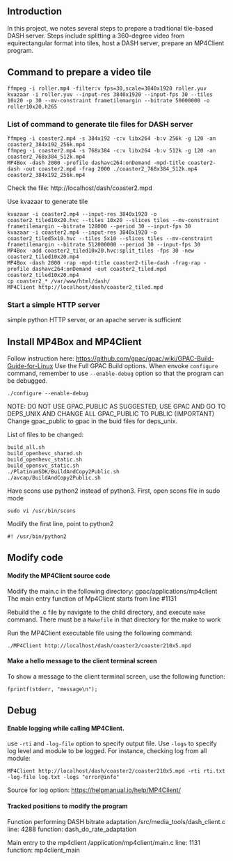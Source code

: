 ## Introduction
In this project, we notes several steps to prepare a traditional tile-based DASH server. Steps include splitting a 360-degree video from equirectangular format into tiles, host a DASH server, prepare an MP4Client program.

## Command to prepare a video tile
```
ffmpeg -i roller.mp4 -filter:v fps=30,scale=3840x1920 roller.yuv
kvazaar -i roller.yuv --input-res 3840x1920 --input-fps 30 --tiles 10x20 -p 30 --mv-constraint frametilemargin --bitrate 50000000 -o roller10x20.h265

```


### List of command to generate tile files for DASH server
```
ffmpeg -i coaster2.mp4 -s 384x192 -c:v libx264 -b:v 256k -g 120 -an coaster2_384x192_256k.mp4
ffmpeg -i coaster2.mp4 -s 768x384 -c:v libx264 -b:v 512k -g 120 -an coaster2_768x384_512k.mp4
MP4Box -dash 2000 -profile dashavc264:onDemand -mpd-title coaster2-dash -out coaster2.mpd -frag 2000 ./coaster2_768x384_512k.mp4 coaster2_384x192_256k.mp4 
```
Check the file: http://localhost/dash/coaster2.mpd

Use kvazaar to generate tile
```
kvazaar -i coaster2.mp4 --input-res 3840x1920 -o coaster2_tiled10x20.hvc --tiles 10x20 --slices tiles --mv-constraint frametilemargin --bitrate 128000 --period 30 --input-fps 30
kvazaar -i coaster2.mp4 --input-res 3840x1920 -o coaster2_tiled5x10.hvc --tiles 5x10 --slices tiles --mv-constraint frametilemargin --bitrate 512000000 --period 30 --input-fps 30
MP4Box -add coaster2_tiled10x20.hvc:split_tiles -fps 30 -new coaster2_tiled10x20.mp4
MP4Box -dash 2000 -rap -mpd-title coaster2-tile-dash -frag-rap -profile dashavc264:onDemand -out coaster2_tiled.mpd coaster2_tiled10x20.mp4 
cp coaster2_* /var/www/html/dash/
MP4Client http://localhost/dash/coaster2_tiled.mpd
```
### Start a simple HTTP server
simple python HTTP server, or an apache server is sufficient

## Install MP4Box and MP4Client
Follow instruction here: https://github.com/gpac/gpac/wiki/GPAC-Build-Guide-for-Linux
Use the Full GPAC Build options. When envoke `configure` command, remember to use `--enable-debug` option so that the program can be debugged.
```
./configure --enable-debug
```

NOTE: DO NOT USE GPAC_PUBLIC AS SUGGESTED, USE GPAC AND GO TO DEPS_UNIX AND CHANGE ALL GPAC_PUBLIC TO PUBLIC (IMPORTANT)
Change gpac_public to gpac in the buid files for deps_unix.

List of files to be changed:
```
build_all.sh  
build_openhevc_shared.sh  
build_openhevc_static.sh  
build_opensvc_static.sh 
./PlatinumSDK/BuildAndCopy2Public.sh 
./avcap/BuildAndCopy2Public.sh
```
Have scons use python2 instead of python3. First, open scons file in sudo mode
```
sudo vi /usr/bin/scons
```
Modify the first line, point to python2
```
#! /usr/bin/python2
```


## Modify code
#### Modify the MP4Client source code
Modify the main.c in the following directory: gpac/applications/mp4client
The main entry function of Mp4Client starts from line #1131

Rebuild the .c file by navigate to the child directory, and execute `make` command. There must be a `Makefile` in that directory for the make to work

Run the MP4Client executable file using the following command:
```
./MP4Client http://localhost/dash/coaster2/coaster210x5.mpd
```

#### Make a hello message to the client terminal screen
To show a message to the client terminal screen, use the following function:
```
fprintf(stderr, "message\n");
```


## Debug

#### Enable logging while calling MP4Client. 
use `-rti` and `-log-file` option to specify output file. Use `-logs` to specify log level and module to be logged.
For instance, checking log from all module:
```
MP4Client http://localhost/dash/coaster2/coaster210x5.mpd -rti rti.txt -log-file log.txt -logs "error@info"
```
Source for log option: https://helpmanual.io/help/MP4Client/


#### Tracked positions to modify the program
Function performing DASH bitrate adaptation
/src/media_tools/dash_client.c     line: 4288      function: dash_do_rate_adaptation

Main entry to the mp4client
/application/mp4client/main.c      line: 1131      function: mp4client_main

